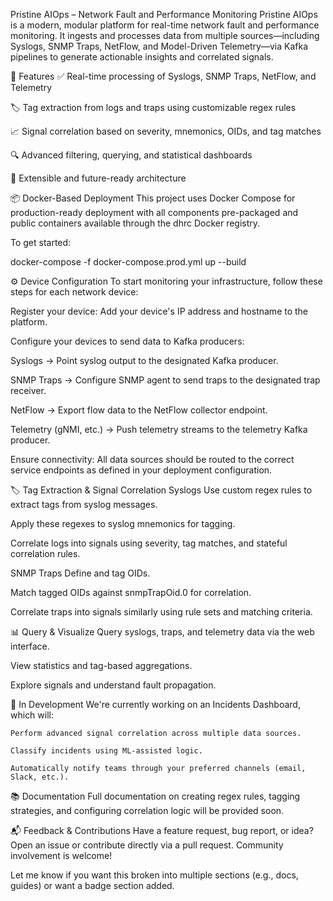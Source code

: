 Pristine AIOps – Network Fault and Performance Monitoring
Pristine AIOps is a modern, modular platform for real-time network fault and performance monitoring. It ingests and processes data from multiple sources—including Syslogs, SNMP Traps, NetFlow, and Model-Driven Telemetry—via Kafka pipelines to generate actionable insights and correlated signals.

🚀 Features
✅ Real-time processing of Syslogs, SNMP Traps, NetFlow, and Telemetry

🏷️ Tag extraction from logs and traps using customizable regex rules

📈 Signal correlation based on severity, mnemonics, OIDs, and tag matches

🔍 Advanced filtering, querying, and statistical dashboards

🧠 Extensible and future-ready architecture

📦 Docker-Based Deployment
This project uses Docker Compose for production-ready deployment with all components pre-packaged and public containers available through the dhrc Docker registry.

To get started:

docker-compose -f docker-compose.prod.yml up --build

⚙️ Device Configuration
To start monitoring your infrastructure, follow these steps for each network device:

Register your device:
Add your device's IP address and hostname to the platform.

Configure your devices to send data to Kafka producers:

Syslogs → Point syslog output to the designated Kafka producer.

SNMP Traps → Configure SNMP agent to send traps to the designated trap receiver.

NetFlow → Export flow data to the NetFlow collector endpoint.

Telemetry (gNMI, etc.) → Push telemetry streams to the telemetry Kafka producer.

Ensure connectivity: All data sources should be routed to the correct service endpoints as defined in your deployment configuration.

🏷️ Tag Extraction & Signal Correlation
Syslogs
Use custom regex rules to extract tags from syslog messages.

Apply these regexes to syslog mnemonics for tagging.

Correlate logs into signals using severity, tag matches, and stateful correlation rules.

SNMP Traps
Define and tag OIDs.

Match tagged OIDs against snmpTrapOid.0 for correlation.

Correlate traps into signals similarly using rule sets and matching criteria.

📊 Query & Visualize
Query syslogs, traps, and telemetry data via the web interface.

View statistics and tag-based aggregations.

Explore signals and understand fault propagation.

🧪 In Development
	We're currently working on an Incidents Dashboard, which will:

	Perform advanced signal correlation across multiple data sources.

	Classify incidents using ML-assisted logic.

	Automatically notify teams through your preferred channels (email, Slack, etc.).

📚 Documentation
	Full documentation on creating regex rules, tagging strategies, and configuring correlation logic will be provided soon.

📬 Feedback & Contributions
	Have a feature request, bug report, or idea? Open an issue or contribute directly via a pull request. Community involvement is welcome!

Let me know if you want this broken into multiple sections (e.g., docs, guides) or want a badge section added.
